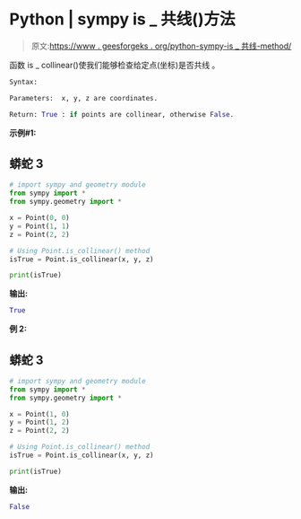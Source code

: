# Python | sympy is _ 共线()方法

> 原文:[https://www . geesforgeks . org/python-sympy-is _ 共线-method/](https://www.geeksforgeeks.org/python-sympy-is_collinear-method/)

函数 is _ collinear()使我们能够检查给定点(坐标)是否共线
。

```py
Syntax: 

Parameters:  x, y, z are coordinates.

Return: True : if points are collinear, otherwise False.
```

**示例#1:**

## 蟒蛇 3

```py
# import sympy and geometry module
from sympy import *
from sympy.geometry import *

x = Point(0, 0)
y = Point(1, 1)
z = Point(2, 2)

# Using Point.is_collinear() method
isTrue = Point.is_collinear(x, y, z)

print(isTrue)
```

**输出:**

```py
True
```

**例 2:**

## 蟒蛇 3

```py
# import sympy and geometry module
from sympy import *
from sympy.geometry import *

x = Point(1, 0)
y = Point(1, 2)
z = Point(2, 2)

# Using Point.is_collinear() method
isTrue = Point.is_collinear(x, y, z)

print(isTrue)
```

**输出:**

```py
False
```